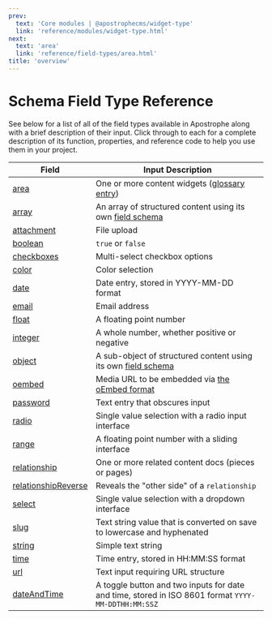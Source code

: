 ```yaml
---
prev:
  text: 'Core modules | @apostrophecms/widget-type'
  link: 'reference/modules/widget-type.html'
next:
  text: 'area'
  link: 'reference/field-types/area.html'
title: 'overview'
---
```

# Schema Field Type Reference

See below for a list of all of the field types available in Apostrophe along with a brief description of their input. Click through to each for a complete description of its function, properties, and reference code to help you use them in your project.

| Field | Input Description |
|-------|-------------|
|[area](/reference/field-types/area.md) | One or more content widgets ([glossary entry](/reference/glossary.md#area))  |
|[array](/reference/field-types/array.md) | An array of structured content using its own [field schema](/reference/glossary.md#schema) |
|[attachment](/reference/field-types/attachment.md) | File upload |
|[boolean](/reference/field-types/boolean.md) | `true` or `false` |
|[checkboxes](/reference/field-types/checkboxes.md) | Multi-select checkbox options |
|[color](/reference/field-types/color.md) | Color selection |
|[date](/reference/field-types/date.md) | Date entry, stored in  YYYY-MM-DD format |
|[email](/reference/field-types/email.md) | Email address  |
|[float](/reference/field-types/float.md) | A floating point number |
|[integer](/reference/field-types/integer.md) | A whole number, whether positive or negative |
|[object](/reference/field-types/object.md) | A sub-object of structured content using its own [field schema](/reference/glossary.md#schema) |
|[oembed](/reference/field-types/oembed.md) | Media URL to be embedded via [the oEmbed format](https://oembed.com/) |
|[password](/reference/field-types/password.md) | Text entry that obscures input |
|[radio](/reference/field-types/radio.md) | Single value selection with a radio input interface |
|[range](/reference/field-types/range.md) | A floating point number with a sliding interface |
|[relationship](/reference/field-types/relationship.md) | One or more related content docs (pieces or pages) |
|[relationshipReverse](/reference/field-types/relationship-reverse.md) | Reveals the "other side" of a `relationship` |
|[select](/reference/field-types/select.md) | Single value selection with a dropdown interface |
|[slug](/reference/field-types/slug.md) | Text string value that is converted on save to lowercase and hyphenated |
|[string](/reference/field-types/string.md) | Simple text string |
|[time](/reference/field-types/time.md) | Time entry, stored in HH:MM:SS format |
|[url](/reference/field-types/url.md) | Text input requiring URL structure |
|[dateAndTime](/reference/field-types/dateAndTime.md) | A toggle button and two inputs for date and time, stored in ISO 8601 format `YYYY-MM-DDTHH:MM:SSZ` |
